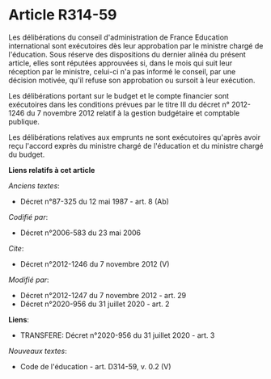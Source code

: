 # Article R314-59

Les délibérations du conseil d'administration de France Education international sont exécutoires dès leur approbation par le
ministre chargé de l'éducation. Sous réserve des dispositions du dernier alinéa du présent article, elles sont réputées
approuvées si, dans le mois qui suit leur réception par le ministre, celui-ci n'a pas informé le conseil, par une décision
motivée, qu'il refuse son approbation ou sursoit à leur exécution.

Les délibérations portant sur le budget et le compte financier sont exécutoires dans les conditions prévues par le titre III
du décret n° 2012-1246 du 7 novembre 2012 relatif à la gestion budgétaire et comptable publique.

Les délibérations relatives aux emprunts ne sont exécutoires qu'après avoir reçu l'accord exprès du ministre chargé de
l'éducation et du ministre chargé du budget.

**Liens relatifs à cet article**

_Anciens textes_:

  - Décret n°87-325 du 12 mai 1987 - art. 8 (Ab)

_Codifié par_:

  - Décret n°2006-583 du 23 mai 2006

_Cite_:

  - Décret n°2012-1246 du 7 novembre 2012 (V)

_Modifié par_:

  - Décret n°2012-1247 du 7 novembre 2012 - art. 29
  - Décret n°2020-956 du 31 juillet 2020 - art. 2

**Liens**:

  - TRANSFERE: Décret n°2020-956 du 31 juillet 2020 - art. 3

_Nouveaux textes_:

  - Code de l'éducation - art. D314-59, v. 0.2 (V)

